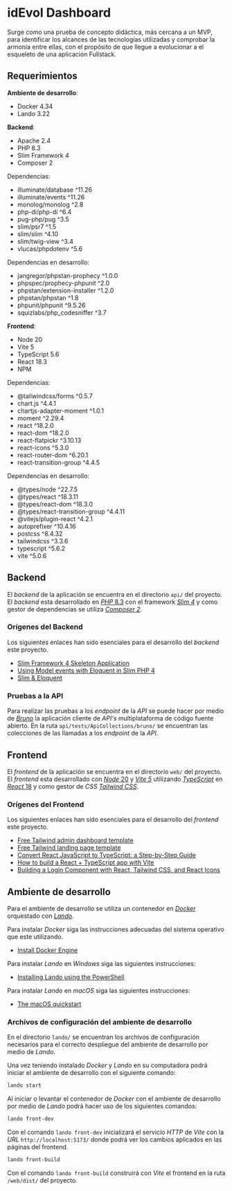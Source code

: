 # idEvol Dashboard
Surge como una prueba de concepto didáctica, más cercana a un MVP, para identificar los alcances de las tecnologías utilizadas y comprobar la armonía entre ellas, con el propósito de que llegue a evolucionar a el esqueleto de una aplicación Fullstack.

## Requerimientos
**Ambiente de desarrollo**:
- Docker 4.34
- Lando 3.22

**Backend**:
- Apache 2.4
- PHP 8.3
- Slim Framework 4
- Composer 2

Dependencias:
- illuminate/database ^11.26
- illuminate/events ^11.26
- monolog/monolog ^2.8
- php-di/php-di ^6.4
- pug-php/pug ^3.5
- slim/psr7 ^1.5
- slim/slim ^4.10
- slim/twig-view ^3.4
- vlucas/phpdotenv ^5.6

Dependencias en desarrollo:
- jangregor/phpstan-prophecy ^1.0.0
- phpspec/prophecy-phpunit ^2.0
- phpstan/extension-installer ^1.2.0
- phpstan/phpstan ^1.8
- phpunit/phpunit ^9.5.26
- squizlabs/php_codesniffer ^3.7

**Frontend**:
- Node 20
- Vite 5
- TypeScript 5.6
- React 18.3
- NPM

Dependencias:
- @tailwindcss/forms ^0.5.7
- chart.js ^4.4.1
- chartjs-adapter-moment ^1.0.1
- moment ^2.29.4
- react ^18.2.0
- react-dom ^18.2.0
- react-flatpickr ^3.10.13
- react-icons ^5.3.0
- react-router-dom ^6.20.1
- react-transition-group ^4.4.5

Dependencias en desarrollo:
- @types/node ^22.7.5
- @types/react ^18.3.11
- @types/react-dom ^18.3.0
- @types/react-transition-group ^4.4.11
- @vitejs/plugin-react ^4.2.1
- autoprefixer ^10.4.16
- postcss ^8.4.32
- tailwindcss ^3.3.6
- typescript ^5.6.2
- vite ^5.0.6

## Backend
El _backend_ de la aplicación se encuentra en el directorio `api/` del proyecto. El _backend_ esta desarrollado en [_PHP_ 8.3](https://www.php.net/releases/8.3/es.php) con el framework [_Slim 4_](https://www.slimframework.com/docs/v4/) y como gestor de dependencias se utiliza [_Composer 2_](https://getcomposer.org/doc/00-intro.md).

### Orígenes del Backend
Los siguientes enlaces han sido esenciales para el desarrollo del _backend_ este proyecto.
- [Slim Framework 4 Skeleton Application](https://github.com/slimphp/Slim-Skeleton)
- [Using Model events with Eloquent in Slim PHP 4](https://www.enovision.net/using-model-events-eloquent-slim-php)
- [Slim & Eloquent](https://github.com/kladd/slim-eloquent)

### Pruebas a la API
Para realizar las pruebas a los _endpoint_ de la _API_ se puede hacer por medio de [_Bruno_](https://www.usebruno.com/) la aplicación cliente de _API's_ multiplataforma de código fuente abierto. En la ruta `api/tests/ApiCollections/bruno/` se encuentran las colecciones de las llamadas a los _endpoint_ de la _API_.

## Frontend
El _frontend_ de la aplicación se encuentra en el directorio `web/` del proyecto. El _frontend_ esta desarrollado con [_Node_ 20](https://nodejs.org/en/) y [_Vite 5_](https://es.vitejs.dev/) utilizando [_TypeScript_](https://www.typescriptlang.org/) en [_React_ 18](https://es.react.dev/) y como gestor de _CSS_ [_Tailwind CSS_](https://tailwindcss.com/).

### Orígenes del Frontend
Los siguientes enlaces han sido esenciales para el desarrollo del _frontend_ este proyecto.
- [Free Tailwind admin dashboard template](https://github.com/cruip/tailwind-dashboard-template)
- [Free Tailwind landing page template](https://github.com/cruip/tailwind-landing-page-template)
- [Convert React JavaScript to TypeScript: a Step-by-Step Guide](https://www.technigo.io/explained/convert-react-javascript-to-typescript)
- [How to build a React + TypeScript app with Vite](https://blog.logrocket.com/build-react-typescript-app-vite/)
- [Building a Login Component with React, Tailwind CSS, and React Icons](https://medium.com/@ryaddev/building-a-login-component-with-react-tailwind-css-and-react-icons-12cdcb26ed27)

## Ambiente de desarrollo
Para el ambiente de desarrollo se utiliza un contenedor en [_Docker_](https://www.docker.com/) orquestado con [_Lando_](https://docs.lando.dev/getting-started/).

Para instalar _Docker_ siga las instrucciones adecuadas del sistema operativo que este utilizando.
- [Install Docker Engine](https://docs.docker.com/engine/install/)

Para instalar _Lando_ en _Windows_ siga las siguientes instrucciones:
- [Installing Lando using the PowerShell](https://docs.lando.dev/install/windows.html)

Para instalar _Lando_ en _macOS_ siga las siguientes instrucciones:
- [The macOS quickstart](https://docs.lando.dev/install/macos.html)

### Archivos de configuración del ambiente de desarrollo
En el directorio `lando/` se encuentran los archivos de configuración necesarios para el correcto despliegue del ambiente de desarrollo por medio de _Lando_.

Una vez teniendo instalado _Docker_ y _Lando_ en su computadora podrá iniciar el ambiente de desarrollo con el siguiente comando:
```bash
lando start
```

Al iniciar o levantar el contenedor de _Docker_ con el ambiente de desarrollo por medio de _Lando_ podrá hacer uso de los siguientes comandos:

```bash
lando front-dev
```
Con el comando `lando front-dev` inicializará el servicio _HTTP_ de _Vite_ con la _URL_ `http://localhost:5173/` donde podrá ver los cambios aplicados en las páginas del frontend.

```bash
lando front-build
```
Con el comando `lando front-build` construirá con _Vite_ el frontend en la ruta `/web/dist/` del proyecto.
